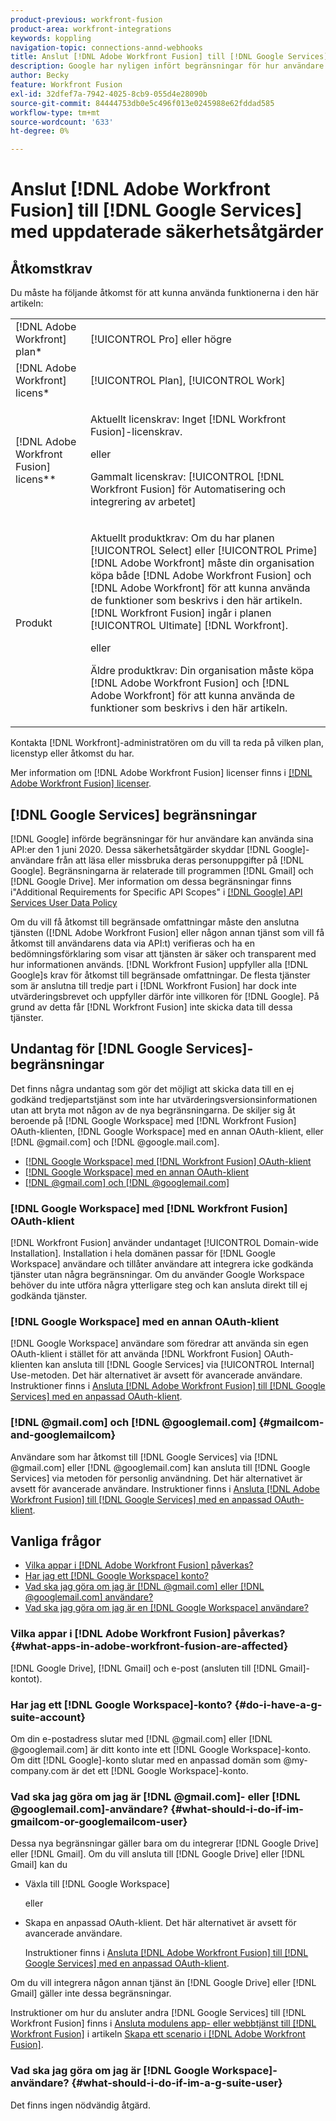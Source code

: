 ```yaml
---
product-previous: workfront-fusion
product-area: workfront-integrations
keywords: koppling
navigation-topic: connections-annd-webhooks
title: Anslut [!DNL Adobe Workfront Fusion] till [!DNL Google Services] med uppdaterade säkerhetsåtgärder
description: Google har nyligen infört begränsningar för hur användare kan använda sina API:er. I den här artikeln beskrivs hur du ansluter [!DNL Adobe Workfront Fusion]  till Google, vilket anger dessa säkerhetsmätningar för uppdateringar.
author: Becky
feature: Workfront Fusion
exl-id: 32dfef7a-7942-4025-8cb9-055d4e28090b
source-git-commit: 84444753db0e5c496f013e0245988e62fddad585
workflow-type: tm+mt
source-wordcount: '633'
ht-degree: 0%

---
```


# Anslut [!DNL Adobe Workfront Fusion] till [!DNL Google Services] med uppdaterade säkerhetsåtgärder

## Åtkomstkrav

Du måste ha följande åtkomst för att kunna använda funktionerna i den här artikeln:

<table style="table-layout:auto">
 <col> 
 <col> 
 <tbody> 
  <tr> 
   <td role="rowheader">[!DNL Adobe Workfront] plan*</td> 
   <td> <p>[!UICONTROL Pro] eller högre</p> </td> 
  </tr> 
  <tr data-mc-conditions=""> 
   <td role="rowheader">[!DNL Adobe Workfront] licens*</td> 
   <td> <p>[!UICONTROL Plan], [!UICONTROL Work]</p> </td> 
  </tr> 
  <tr> 
   <td role="rowheader">[!DNL Adobe Workfront Fusion] licens**</td> 
   <td>
   <p>Aktuellt licenskrav: Inget [!DNL Workfront Fusion]-licenskrav.</p>
   <p>eller</p>
   <p>Gammalt licenskrav: [!UICONTROL [!DNL Workfront Fusion] för Automatisering och integrering av arbetet] </p>
   </td> 
  </tr> 
  <tr> 
   <td role="rowheader">Produkt</td> 
   <td>
   <p>Aktuellt produktkrav: Om du har planen [!UICONTROL Select] eller [!UICONTROL Prime] [!DNL Adobe Workfront] måste din organisation köpa både [!DNL Adobe Workfront Fusion] och [!DNL Adobe Workfront] för att kunna använda de funktioner som beskrivs i den här artikeln. [!DNL Workfront Fusion] ingår i planen [!UICONTROL Ultimate] [!DNL Workfront].</p>
   <p>eller</p>
   <p>Äldre produktkrav: Din organisation måste köpa [!DNL Adobe Workfront Fusion] och [!DNL Adobe Workfront] för att kunna använda de funktioner som beskrivs i den här artikeln.</p>
   </td> 
  </tr> 
 </tbody> 
</table>

Kontakta [!DNL Workfront]-administratören om du vill ta reda på vilken plan, licenstyp eller åtkomst du har.

Mer information om [!DNL Adobe Workfront Fusion] licenser finns i [[!DNL Adobe Workfront Fusion] licenser](../../workfront-fusion/get-started/license-automation-vs-integration.md).

## [!DNL Google Services] begränsningar

[!DNL Google] införde begränsningar för hur användare kan använda sina API:er den 1 juni 2020. Dessa säkerhetsåtgärder skyddar [!DNL Google]-användare från att läsa eller missbruka deras personuppgifter på [!DNL Google]. Begränsningarna är relaterade till programmen [!DNL Gmail] och [!DNL Google Drive]. Mer information om dessa begränsningar finns i&quot;Additional Requirements for Specific API Scopes&quot; i [[!DNL Google] API Services User Data Policy](https://developers.google.com/terms/api-services-user-data-policy#additional_requirements_for_specific_api_scopes)

Om du vill få åtkomst till begränsade omfattningar måste den anslutna tjänsten ([!DNL Adobe Workfront Fusion] eller någon annan tjänst som vill få åtkomst till användarens data via API:t) verifieras och ha en bedömningsförklaring som visar att tjänsten är säker och transparent med hur informationen används. [!DNL Workfront Fusion] uppfyller alla [!DNL Google]s krav för åtkomst till begränsade omfattningar. De flesta tjänster som är anslutna till tredje part i [!DNL Workfront Fusion] har dock inte utvärderingsbrevet och uppfyller därför inte villkoren för [!DNL Google]. På grund av detta får [!DNL Workfront Fusion] inte skicka data till dessa tjänster.

## Undantag för [!DNL Google Services]-begränsningar

Det finns några undantag som gör det möjligt att skicka data till en ej godkänd tredjepartstjänst som inte har utvärderingsversionsinformationen utan att bryta mot någon av de nya begränsningarna. De skiljer sig åt beroende på [!DNL Google Workspace] med [!DNL Workfront Fusion] OAuth-klienten, [!DNL Google Workspace] med en annan OAuth-klient, eller [!DNL @gmail.com] och [!DNL @google.mail.com].

* [[!DNL Google Workspace] med [!DNL Workfront Fusion] OAuth-klient](#g-suite-with-workfront-fusion-oauth-client)
* [[!DNL Google Workspace] med en annan OAuth-klient](#g-suite-with-another-oauth-client)
* [[!DNL @gmail.com] och [!DNL @googlemail.com]](#gmailcom-and-googlemailcom)

### [!DNL Google Workspace] med [!DNL Workfront Fusion] OAuth-klient

[!DNL Workfront Fusion] använder undantaget [!UICONTROL Domain-wide Installation]. Installation i hela domänen passar för [!DNL Google Workspace] användare och tillåter användare att integrera icke godkända tjänster utan några begränsningar. Om du använder Google Workspace behöver du inte utföra några ytterligare steg och kan ansluta direkt till ej godkända tjänster.

### [!DNL Google Workspace] med en annan OAuth-klient

[!DNL Google Workspace] användare som föredrar att använda sin egen OAuth-klient i stället för att använda [!DNL Workfront Fusion] OAuth-klienten kan ansluta till [!DNL Google Services] via [!UICONTROL Internal] Use-metoden. Det här alternativet är avsett för avancerade användare. Instruktioner finns i [Ansluta [!DNL Adobe Workfront Fusion] till [!DNL Google Services] med en anpassad OAuth-klient](../../workfront-fusion/connections/connect-fusion-to-google-using-oauth.md).

### [!DNL @gmail.com] och [!DNL @googlemail.com] {#gmailcom-and-googlemailcom}

Användare som har åtkomst till [!DNL Google Services] via [!DNL @gmail.com] eller [!DNL @googlemail.com] kan ansluta till [!DNL Google Services] via metoden för personlig användning. Det här alternativet är avsett för avancerade användare. Instruktioner finns i [Ansluta [!DNL Adobe Workfront Fusion] till [!DNL Google Services] med en anpassad OAuth-klient](../../workfront-fusion/connections/connect-fusion-to-google-using-oauth.md).

## Vanliga frågor

* [Vilka appar i [!DNL Adobe Workfront Fusion] påverkas?](#what-apps-in-adobe-workfront-fusion-are-affected)
* [Har jag ett [!DNL Google Workspace] konto?](#do-i-have-a-g-suite-account)
* [Vad ska jag göra om jag är  [!DNL @gmail.com] eller [!DNL @googlemail.com] användare?](#what-should-i-do-if-im-gmailcom-or-googlemailcom-user)
* [Vad ska jag göra om jag är en [!DNL Google Workspace] användare?](#what-should-i-do-if-im-a-g-suite-user)

### Vilka appar i [!DNL Adobe Workfront Fusion] påverkas? {#what-apps-in-adobe-workfront-fusion-are-affected}

[!DNL Google Drive], [!DNL Gmail] och e-post (ansluten till [!DNL Gmail]-kontot).

### Har jag ett [!DNL Google Workspace]-konto? {#do-i-have-a-g-suite-account}

Om din e-postadress slutar med [!DNL @gmail.com] eller [!DNL @googlemail.com] är ditt konto inte ett [!DNL Google Workspace]-konto. Om ditt [!DNL Google]-konto slutar med en anpassad domän som @my-company.com är det ett [!DNL Google Workspace]-konto.

### Vad ska jag göra om jag är [!DNL @gmail.com]- eller [!DNL @googlemail.com]-användare? {#what-should-i-do-if-im-gmailcom-or-googlemailcom-user}

Dessa nya begränsningar gäller bara om du integrerar [!DNL Google Drive] eller [!DNL Gmail]. Om du vill ansluta till [!DNL Google Drive] eller [!DNL Gmail] kan du

* Växla till [!DNL Google Workspace]

  eller

* Skapa en anpassad OAuth-klient. Det här alternativet är avsett för avancerade användare.

  Instruktioner finns i [Ansluta [!DNL Adobe Workfront Fusion] till [!DNL Google Services] med en anpassad OAuth-klient](../../workfront-fusion/connections/connect-fusion-to-google-using-oauth.md).

Om du vill integrera någon annan tjänst än [!DNL Google Drive] eller [!DNL Gmail] gäller inte dessa begränsningar.

Instruktioner om hur du ansluter andra [!DNL Google Services] till [!DNL Workfront Fusion] finns i [Ansluta modulens app- eller webbtjänst till  [!DNL Workfront Fusion]](../../workfront-fusion/scenarios/create-a-scenario.md#connect) i artikeln [Skapa ett scenario i  [!DNL Adobe Workfront Fusion]](../../workfront-fusion/scenarios/create-a-scenario.md).

### Vad ska jag göra om jag är [!DNL Google Workspace]-användare? {#what-should-i-do-if-im-a-g-suite-user}

Det finns ingen nödvändig åtgärd.

